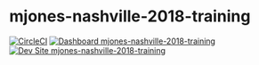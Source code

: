 # mjones-nashville-2018-training

[![CircleCI](https://circleci.com/gh/nashville-2018-training/mjones-nashville-2018-training.svg?style=shield)](https://circleci.com/gh/nashville-2018-training/mjones-nashville-2018-training)
[![Dashboard mjones-nashville-2018-training](https://img.shields.io/badge/dashboard-mjones_nashville_2018_training-yellow.svg)](https://dashboard.pantheon.io/sites/a4b641b6-7907-43da-8fef-e25606bf54ed#dev/code)
[![Dev Site mjones-nashville-2018-training](https://img.shields.io/badge/site-mjones_nashville_2018_training-blue.svg)](http://dev-mjones-nashville-2018-training.pantheonsite.io/)
